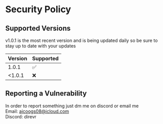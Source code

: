 # Security Policy

## Supported Versions

v1.0.1 is the most recent version and is being updated daily so be sure to stay up to date with your updates

| Version | Supported          |
| ------- | ------------------ |
| 1.0.1   | :white_check_mark: |
| <1.0.1   | :x:                |


## Reporting a Vulnerability

In order to report something just dm me on discord or email me 
<br>
Email: ajcoogs08@icloud.com
<br>
Discord: direvr
